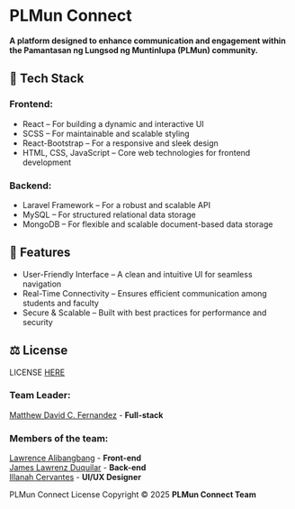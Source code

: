 # PLMun Connect
**A platform designed to enhance communication and engagement within the Pamantasan ng Lungsod ng Muntinlupa (PLMun) community.**

## 🚀 Tech Stack <br>
### Frontend:
- React – For building a dynamic and interactive UI
- SCSS – For maintainable and scalable styling
- React-Bootstrap – For a responsive and sleek design
- HTML, CSS, JavaScript – Core web technologies for frontend development

### Backend:
- Laravel Framework – For a robust and scalable API
- MySQL – For structured relational data storage
- MongoDB – For flexible and scalable document-based data storage

## 📌 Features

- User-Friendly Interface – A clean and intuitive UI for seamless navigation
- Real-Time Connectivity – Ensures efficient communication among students and faculty <br>
- Secure & Scalable – Built with best practices for performance and security

## ⚖️ License
LICENSE [HERE](LICENSE)

### Team Leader: <br>
[Matthew David C. Fernandez](https://github.com/Matthew-act546/) - **Full-stack**<br>

### Members of the team:
[Lawrence Alibangbang](https://github.com/faaarbeyond) - **Front-end** <br>
[James Lawrenz Duquilar](https://github.com/Yuri-Guro) - **Back-end**<br>
[Illanah Cervantes](https://github.com/Cillannah) - **UI/UX Designer** 

PLMun Connect License Copyright © 2025 **PLMun Connect Team**
